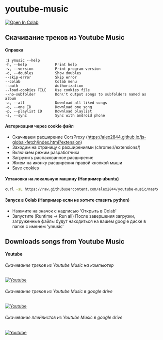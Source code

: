 # youtube-music

[![Open In Colab](https://colab.research.google.com/assets/colab-badge.svg)](https://colab.research.google.com/github/alex2844/youtube-music/blob/master/ymusic.ipynb 'Open In Colab')

## Скачивание треков из Youtube Music

#### Справка
```
:$ ymusic --help
-h, --help             Print help
-v, --version          Print program version
-d, --doubles          Show doubles
--skip-error           Skip error
--colab                Colab menu
--auth                 Authorization
--load-cookies FILE    Use cookies file
--no-subfolder         Don\'t output songs to subfolders named as album
-a, --all              Download all liked songs
-o, --one ID           Download one song
-p, --playlist ID      Download playlist
-s, --sync             Sync with android phone
```

#### Авторизация через cookie файл
- Скачиваем расширение CorsProxy (https://alex2844.github.io/js-global-fetch/index.html?extension)
- Заходим на страницу с расширениями (chrome://extensions/)
- Включаем режим разработчика
- Загрузить распакованное расширение
- Жмем на иконку расширения правой кнопкой мыши
- Save cookies

#### Установка на локальную машину (Например ubuntu)
```bash
curl -sL https://raw.githubusercontent.com/alex2844/youtube-music/master/install.sh | sudo -E bash -
```

#### Запуск в Colab (Например если не хотите ставить python)
* Нажмите на значок с надписью 'Открыть в Colab'
* Запустите (Runtime -> Run all)
После завершения загрузки, загруженные файлы будут находиться на вашем google диске в папке с именем 'ymusic'

## Downloads songs from Youtube Music

#### Youtube
###### Скачивание треков из Youtube Music на компьютер
[![Youtube](https://img.youtube.com/vi/9d4cW0MACXA/0.jpg)](https://www.youtube.com/watch?v=9d4cW0MACXA 'Youtube: Скачивание треков из Youtube Music на компьютер')
###### Скачивание треков из Youtube Music в google drive
[![Youtube](https://img.youtube.com/vi/k6GZlTG5RFI/0.jpg)](https://www.youtube.com/watch?v=k6GZlTG5RFI 'Youtube: Скачивание треков из Youtube Music в google drive')
###### Скачивание плейлистов из Youtube Music в google drive
[![Youtube](https://img.youtube.com/vi/L02LzD5rAXg/0.jpg)](https://www.youtube.com/watch?v=L02LzD5rAXg 'Youtube: Скачивание плейлистов из Youtube Music в google drive')
